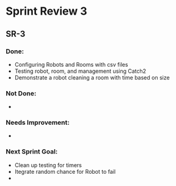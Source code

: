 # Sprint Review 3

## SR-3

### Done: 
- Configuring Robots and Rooms with csv files
- Testing robot, room, and management using Catch2
- Demonstrate a robot cleaning a room with time based on size

### Not Done:
- 

### Needs Improvement:
- 

### Next Sprint Goal:
- Clean up testing for timers
- Itegrate random chance for Robot to fail
- 
